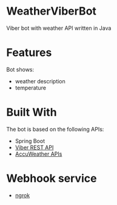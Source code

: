 # WeatherViberBot
Viber bot with weather API written in Java
# Features 
Bot shows:
* weather description
* temperature
# Built With
The bot is based on the following APIs:
* Spring Boot
* [Viber REST API](https://developers.viber.com/docs/api/rest-bot-api/)
* [AccuWeather APIs](https://developer.accuweather.com/apis)
# Webhook service
* [ngrok](https://ngrok.com/)

